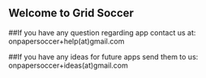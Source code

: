 ## Welcome to Grid Soccer

##If you have any question regarding app contact us at: onpapersoccer+help(at)gmail.com

##If you have any ideas for future apps send them to us: onpapersoccer+ideas(at)gmail.com
